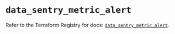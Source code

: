 # `data_sentry_metric_alert`

Refer to the Terraform Registry for docs: [`data_sentry_metric_alert`](https://registry.terraform.io/providers/jianyuan/sentry/0.12.3/docs/data-sources/metric_alert).
